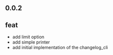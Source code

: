 ## 0.0.2

## feat

- add limit option
- add simple printer
- add initial implementation of the changelog_cli
